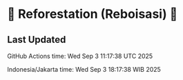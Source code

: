 
# 🌳 Reforestation (Reboisasi) 🌲

## Last Updated

GitHub Actions time: Wed Sep  3 11:17:38 UTC 2025

Indonesia/Jakarta time: Wed Sep  3 18:17:38 WIB 2025
